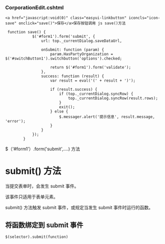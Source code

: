### CorporationEdit.cshtml

```
<a href="javascript:void(0)" class="easyui-linkbutton" iconcls="icon-save" onclick="save()">保存</a>保存按钮调用 js save()方法
```

```
 function save() {
            $('#form1').form('submit', {
                url: top._currentDialog.saveDataUrl,

                onSubmit: function (param) {
                    param.HasPartyOrganization = $('#switchButton1').switchbutton('options').checked;

                    return $('#form1').form('validate');
                },
                success: function (result) {
                    var result = eval('(' + result + ')');

                    if (result.success) {
                        if (top._currentDialog.syncRow) {
                            top._currentDialog.syncRow(result.rows);
                        }
                        exit();
                    } else {
                        $.messager.alert('提示信息', result.message, 'error');
                    }
                }
            });
        }
```

$（‘\#form1’）.form\('submit',....\) 方法

# submit\(\) 方法

当提交表单时，会发生 submit 事件。

该事件只适用于表单元素。

submit\(\) 方法触发 submit 事件，或规定当发生 submit 事件时运行的函数。

## 将函数绑定到 submit 事件

```
$(selector).submit(function)
```



